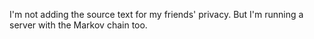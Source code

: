 I'm not adding the source text for my friends' privacy. But I'm running a server with the Markov chain too.
